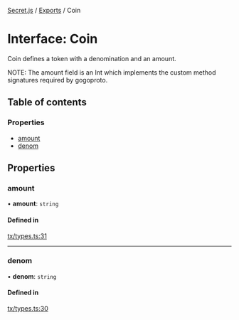 [Secret.js](../README.md) / [Exports](../modules.md) / Coin

# Interface: Coin

Coin defines a token with a denomination and an amount.

NOTE: The amount field is an Int which implements the custom method
signatures required by gogoproto.

## Table of contents

### Properties

- [amount](Coin.md#amount)
- [denom](Coin.md#denom)

## Properties

### amount

• **amount**: `string`

#### Defined in

[tx/types.ts:31](https://github.com/scrtlabs/secret.js/blob/839fe3d/src/tx/types.ts#L31)

___

### denom

• **denom**: `string`

#### Defined in

[tx/types.ts:30](https://github.com/scrtlabs/secret.js/blob/839fe3d/src/tx/types.ts#L30)
